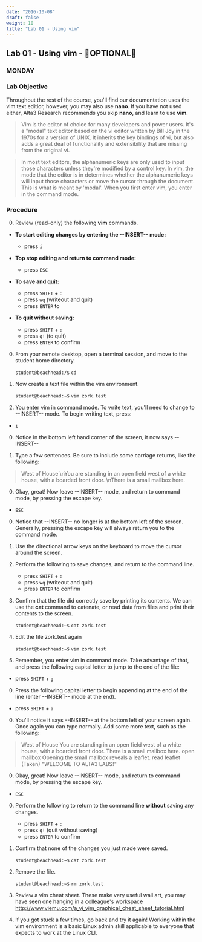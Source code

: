 ```yaml
---
date: "2016-10-08"
draft: false
weight: 10
title: "Lab 01 - Using vim"
---
```


## Lab 01 - Using vim - &#x1F528;OPTIONAL&#x1F528;

### MONDAY

### Lab Objective

Throughout the rest of the course, you'll find our documentation uses the vim text editior, however, you may also use **nano**. If you have not used either, Alta3 Research recommends you skip **nano**, and learn to use **vim**.

  > Vim is the editor of choice for many developers and power users. It's a "modal" text editor based on the vi editor written by Bill Joy in the 1970s for a version of UNIX. It inherits the key bindings of vi, but also adds a great deal of functionality and extensibility that are missing from the original vi. 

  > In most text editors, the alphanumeric keys are only used to input those characters unless they're modified by a control key. In vim, the mode that the editor is in determines whether the alphanumeric keys will input those characters or move the cursor through the document. This is what is meant by 'modal'. When you first enter vim, you enter in the command mode.

### Procedure

0. Review (read-only) the following **vim** commands.

  - **To start editing changes by entering the --INSERT-- mode:**
    - press `i`
  
  - **Top stop editing and return to command mode:**
    - press `ESC`

  - **To save and quit:** 
    - press `SHIFT` + `:`
    - press `wq` (writeout and quit)
    - press `ENTER` to 
    
    
    
    
    

  - **To quit without saving:**
    - press `SHIFT` + `:`
    - press `q!` (to quit)
    - press `ENTER` to confirm

0. From your remote desktop, open a terminal session, and move to the student home directory.

    `student@beachhead:/$` `cd`

0. Now create a text file within the vim environment.

    `student@beachhead:~$` `vim zork.test`

0. You enter vim in command mode. To write text, you'll need to change to --INSERT-- mode. To begin writing text, press:

  - `i`

0. Notice in the bottom left hand corner of the screen, it now says --INSERT--

0. Type a few sentences. Be sure to include some carriage returns, like the following:
 
  > West of House \nYou are standing in an open field west of a white house, with a boarded front door. \nThere is a small mailbox here.

0. Okay, great! Now leave --INSERT-- mode, and return to command mode, by pressing the escape key.

  - `ESC`

0. Notice that --INSERT-- no longer is at the bottom left of the screen. Generally, pressing the escape key will always return you to the command mode.

0. Use the directional arrow keys on the keyboard to move the cursor around the screen.

0. Perform the following to save changes, and return to the command line.
    - press `SHIFT` + `:`
    - press `wq` (writeout and quit)
    - press `ENTER` to confirm

0. Confirm that the file did correctly save by printing its contents. We can use the **cat** command to catenate, or read data from files and print their contents to the screen.

    `student@beachhead:~$` `cat zork.test`

0. Edit the file zork.test again

    `student@beachhead:~$` `vim zork.test`

0. Remember, you enter vim in command mode. Take advantage of that, and press the following capital letter to jump to the end of the file:

  - press `SHIFT` + `g`

0. Press the following capital letter to begin appending at the end of the line (enter --INSERT-- mode at the end).

  - press `SHIFT` + `a`

0. You'll notice it says --INSERT-- at the bottom left of your screen again. Once again you can type normally. Add some more text, such as the following:

  > West of House
  > You are standing in an open field west of a white house, with a boarded front door.
  > There is a small mailbox here.
  > open mailbox
  > Opening the small mailbox reveals a leaflet.
  > read leaflet
  > (Taken)
  > "WELCOME TO ALTA3 LABS!"
  
0. Okay, great! Now leave --INSERT-- mode, and return to command mode, by pressing the escape key.

  - `ESC`

0. Perform the following to return to the command line **without** saving any changes.
    - press `SHIFT` + `:`
    - press `q!` (quit without saving)
    - press `ENTER` to confirm

0. Confirm that none of the changes you just made were saved.

    `student@beachhead:~$` `cat zork.test`

0. Remove the file.

    `student@beachhead:~$` `rm zork.test`

0. Review a vim cheat sheet. These make very useful wall art, you may have seen one hanging in a colleague's workspace http://www.viemu.com/a_vi_vim_graphical_cheat_sheet_tutorial.html

0. If you got stuck a few times, go back and try it again! Working within the vim environment is a basic Linux admin skill applicable to everyone that expects to work at the Linux CLI.
